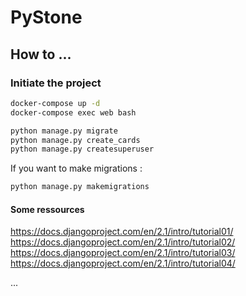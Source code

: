 PyStone
=======

How to ...
----------

### Initiate the project

```bash
docker-compose up -d
docker-compose exec web bash

python manage.py migrate
python manage.py create_cards
python manage.py createsuperuser
```

If you want to make migrations :

```bash
python manage.py makemigrations
```

#### Some ressources
https://docs.djangoproject.com/en/2.1/intro/tutorial01/
https://docs.djangoproject.com/en/2.1/intro/tutorial02/
https://docs.djangoproject.com/en/2.1/intro/tutorial03/
https://docs.djangoproject.com/en/2.1/intro/tutorial04/

...